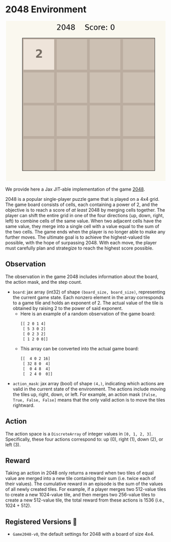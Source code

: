 # 2048 Environment

<p align="center">
    <img src="../env_anim/game_2048.gif" width="500"/>
</p>

We provide here a Jax JIT-able implementation of the game [2048](https://play2048.co/).

2048 is a popular single-player puzzle game that is played on a 4x4 grid. The game board consists of cells, each containing a power of 2, and the objective is to reach a score of _at least_ 2048 by merging cells together. The player can shift the entire grid in one of the four directions (up, down, right, left) to combine cells of the same value. When two adjacent cells have the same value, they merge into a single cell with a value equal to the sum of the two cells. The game ends when the player is no longer able to make any further moves. The ultimate goal is to achieve the highest-valued tile possible, with the hope of surpassing 2048. With each move, the player must carefully plan and strategize to reach the highest score possible.

## Observation
The observation in the game 2048 includes information about the board, the action mask, and the step count.
- `board`: jax array (int32) of shape `(board_size, board_size)`, representing the current game state.
Each nonzero element in the array corresponds to a game tile and holds an exponent of 2.
The actual value of the tile is obtained by raising 2 to the power of said exponent.
    - Here is an example of a random observation of the game board:
        ```
        [[ 2 0 1 4]
         [ 5 3 0 2]
         [ 0 2 3 2]
         [ 1 2 0 0]]
        ```
    - This array can be converted into the actual game board:
        ```
        [[  4 0 2 16]
         [ 32 8 0  4]
         [  0 4 8  4]
         [  2 4 0  0]]
        ```
- `action_mask`: jax array (bool) of shape `(4,)`, indicating which actions are valid in the current state of the environment. The actions include moving the tiles up, right, down, or left.
For example, an action mask `[False, True, False, False]` means that the only valid action is to move the tiles rightward.


## Action
The action space is a `DiscreteArray` of integer values in `[0, 1, 2, 3]`. Specifically, these four actions
correspond to: up (0), right (1), down (2), or left (3).

## Reward
Taking an action in 2048 only returns a reward when two tiles of equal value are merged into a new tile
containing their sum (i.e. twice each of their values). The cumulative reward in an episode is the sum
of the values of all newly created tiles. For example, if a player merges two 512-value tiles to create
a new 1024-value tile, and then merges two 256-value tiles to create a new 512-value tile, the total reward
from these actions is 1536 (i.e., 1024 + 512).

## Registered Versions 📖
- `Game2048-v0`, the default settings for 2048 with a board of size 4x4.
